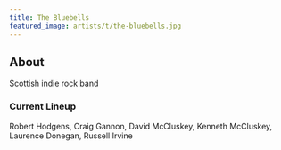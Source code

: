 ```yaml
---
title: The Bluebells
featured_image: artists/t/the-bluebells.jpg
---
```

## About

Scottish indie rock band

### Current Lineup

Robert Hodgens, Craig Gannon, David McCluskey, Kenneth McCluskey, Laurence Donegan, Russell Irvine

